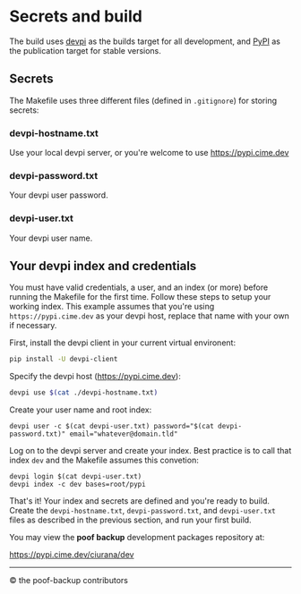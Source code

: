# Secrets and build 

The build uses [devpi](https://devpi.net/) as the builds target for all
development, and [PyPI](https://pypi.org) as the publication target for stable
versions.


## Secrets

The Makefile uses three different files (defined in `.gitignore`) for storing 
secrets:


### devpi-hostname.txt

Use your local devpi server, or you're welcome to use https://pypi.cime.dev


### devpi-password.txt

Your devpi user password.


### devpi-user.txt

Your devpi user name.


## Your devpi index and credentials

You must have valid credentials, a user, and an index (or more) before running
the Makefile for the first time.  Follow these steps to setup your working
index.  This example assumes that you're using `https://pypi.cime.dev` as your
devpi host, replace that name with your own if necessary.

First, install the devpi client in your current virtual environent:

```bash
pip install -U devpi-client
```

Specify the devpi host (https://pypi.cime.dev):

```bash
devpi use $(cat ./devpi-hostname.txt) 
```

Create your user name and root index:

```
devpi user -c $(cat devpi-user.txt) password="$(cat devpi-password.txt)" email="whatever@domain.tld"
```

Log on to the devpi server and create your index.  Best practice is to call that
index `dev` and the Makefile assumes this convetion:

```
devpi login $(cat devpi-user.txt)
devpi index -c dev bases=root/pypi
```

That's it!  Your index and secrets are defined and you're ready to build.
Create the `devpi-hostname.txt`, `devpi-password.txt`, and `devpi-user.txt`
files as described in the previous section, and run your first build.

You may view the **poof backup** development packages repository at:

https://pypi.cime.dev/ciurana/dev


---
&#169; the poof-backup contributors

